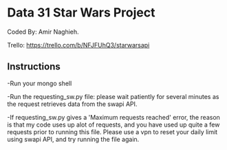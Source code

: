# Data 31 Star Wars Project

Coded By: Amir Naghieh.

Trello: https://trello.com/b/NFJFUhQ3/starwarsapi

## Instructions
-Run your mongo shell

-Run the requesting_sw.py file: please wait patiently for several minutes as the request retrieves data from the swapi API.

-If requesting_sw.py gives a 'Maximum requests reached' error, the reason is that my code uses up alot of requests, and you have used up quite a few requests prior to running this file. Please use a vpn to reset your daily limit using swapi API, and try running the file again.
